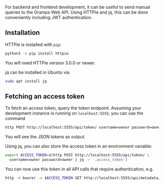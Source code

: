 For backend and frontend development, it can be useful to send manual queries to the Gramps Web API. Using HTTPie and jq, this can be done conveniently including JWT authentication.

## Installation

HTTPie is installed with `pip`:

```bash
python3 -m pip install httpie
```

You will need HTTPie version 3.0.0 or newer.

jq can be installed in Ubuntu via

```bash
sudo apt install jq
```

## Fetching an access token

To fetch an access token, query the token endpoint. Assuming your development instance is running on `localhost:5555`, you can use the command

```bash
http POST http://localhost:5555/api/token/ username=owner password=owner
```

You will see the JSON tokens as output.

Using jq, you can also store the access token in an environment variable:

```bash
export ACCESS_TOKEN=$(http POST http://localhost:5555/api/token/ \
  username=owner password=owner | jq -r '.access_token')
```

You can now use this token in all API calls that require authentication, e.g.

```bash
http -A bearer -a $ACCESS_TOKEN GET http://localhost:5555/api/metadata/
```